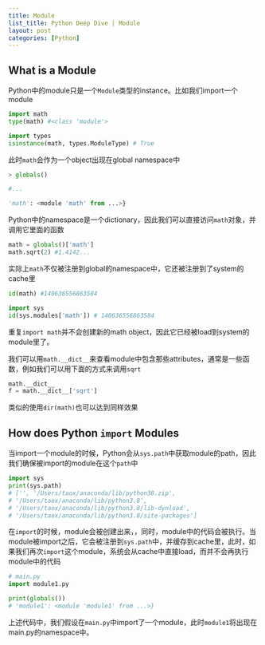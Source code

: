 ```yaml
---
title: Module
list_title: Python Deep Dive | Module
layout: post
categories: [Python]
---
```


## What is a Module

Python中的module只是一个`Module`类型的instance。比如我们import一个module

```python
import math
type(math) #<class 'module'>

import types
isinstance(math, types.ModuleType) # True
```
此时`math`会作为一个object出现在global namespace中

```python
> globals()

#...

'math': <module 'math' from ...>}
```
Python中的namespace是一个dictionary，因此我们可以直接访问`math`对象，并调用它里面的函数

```python
math = globals()['math']
math.sqrt(2) #1.4142...
```
实际上`math`不仅被注册到global的namespace中，它还被注册到了system的cache里

```python
id(math) #140636556863584

import sys
id(sys.modules['math']) # 140636556863584
```

重复`import math`并不会创建新的math object，因此它已经被load到system的module里了。

我们可以用`math.__dict__`来查看module中包含那些attributes，通常是一些函数，例如我们可以用下面的方式来调用`sqrt`

```python
math.__dict__
f = math.__dict__['sqrt']
```
类似的使用`dir(math)`也可以达到同样效果

## How does Python `import` Modules

当import一个module的时候，Python会从`sys.path`中获取module的path，因此我们确保被import的module在这个`path`中

```python
import sys
print(sys.path)
# ['', '/Users/taox/anaconda/lib/python38.zip', 
# '/Users/taox/anaconda/lib/python3.8', 
# '/Users/taox/anaconda/lib/python3.8/lib-dynload', 
# '/Users/taox/anaconda/lib/python3.8/site-packages']
```
在`import`的时候，module会被创建出来，，同时，module中的代码会被执行。当module被import之后，它会被注册到`sys.path`中，并缓存到cache里，此时，如果我们再次`import`这个module，系统会从cache中直接load，而并不会再执行module中的代码

```python
# main.py
import module1.py

print(globals())
# 'module1': <module 'module1' from ...>} 
```
上述代码中，我们假设在`main.py`中import了一个module，此时`module1`将出现在main.py的namespace中。

